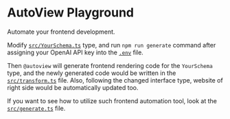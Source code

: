 # AutoView Playground
Automate your frontend development.

Modify [`src/YourSchema.ts`](./src/YourSchema.ts) type, and run `npm run generate` command after assigning your OpenAI API key into the [`.env`](./.env) file.

Then `@autoview` will generate frontend rendering code for the `YourSchema` type, and the newly generated code would be written in the [`src/transform.ts`](./src/transform.ts) file. Also, following the changed interface type, website of right side would be automatically updated too.

If you want to see how to utilize such frontend automation tool, look at the [`src/generate.ts`](./src/generate.ts) file.